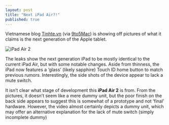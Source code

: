 ```yaml
---
layout: post
title: "Next iPad Air?!"
published: true
---
```


Vietnamese blog [Tinhte.vn](https://www.tinhte.vn/threads/hinh-anh-day-co-phai-la-mo-hinh-cua-ipad-air-moi.2371061/#9to5mac) (via [9to5Mac](http://9to5mac.com/2014/10/08/ipad-air-2-leaks/)) is showing off pictures of what it claims is the next generation of the Apple tablet.

![iPad Air 2](https://lh3.googleusercontent.com/GMfHeX9QqUwT8NRctY6JXHFqjMQ7qwHlk5YyU9BHZA=w826-h550-no)

The leaks show the next generation iPad to be mostly identical to the current iPad Air, but with some notable changes. Aside from thinness, the iPad now features a ‘glass’ (likely sapphire) Touch ID home button to match previous rumors. Interestingly, the side shots of the device appear to lack a mute switch.

It isn’t clear what stage of development this <b>iPad Air 2</b> is from. From the pictures, it doesn’t seem like a mere dummy unit, but the poor finish on the back side appears to suggest this is somewhat of a prototype and not ‘final’ hardware. However, the video almost certainly depicts a dummy unit, which may offer an alternative explanation for the lack of mute switch (simply incomplete dummy)